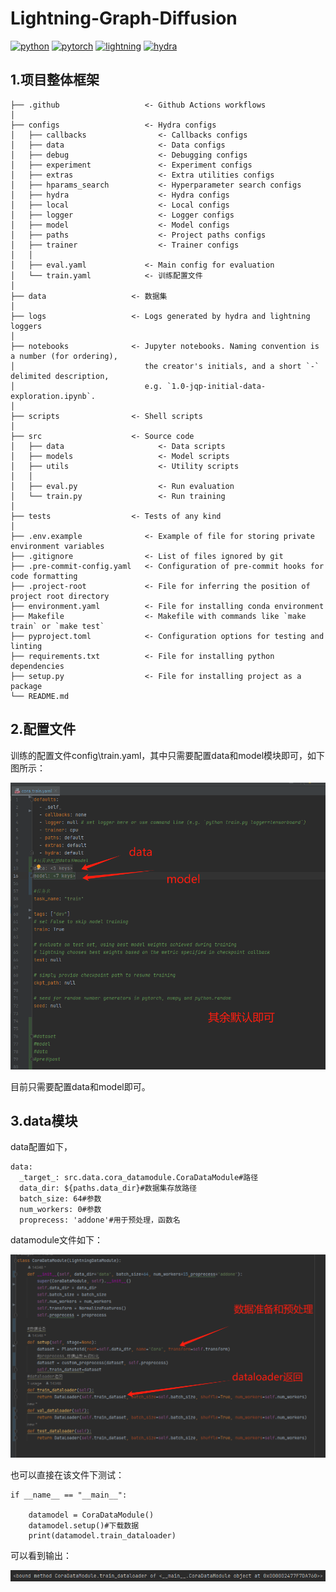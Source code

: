# Lightning-Graph-Diffusion

[![python](https://img.shields.io/badge/-Python_3.8_%7C_3.9_%7C_3.10-blue?logo=python&logoColor=white)](https://github.com/pre-commit/pre-commit)
[![pytorch](https://img.shields.io/badge/PyTorch_2.0+-ee4c2c?logo=pytorch&logoColor=white)](https://pytorch.org/get-started/locally/)
[![lightning](https://img.shields.io/badge/-Lightning_2.0+-792ee5?logo=pytorchlightning&logoColor=white)](https://pytorchlightning.ai/)
[![hydra](https://img.shields.io/badge/Config-Hydra_1.3-89b8cd)](https://hydra.cc/)

## 1.项目整体框架

```
├── .github                   <- Github Actions workflows
│
├── configs                   <- Hydra configs
│   ├── callbacks                <- Callbacks configs
│   ├── data                     <- Data configs
│   ├── debug                    <- Debugging configs
│   ├── experiment               <- Experiment configs
│   ├── extras                   <- Extra utilities configs
│   ├── hparams_search           <- Hyperparameter search configs
│   ├── hydra                    <- Hydra configs
│   ├── local                    <- Local configs
│   ├── logger                   <- Logger configs
│   ├── model                    <- Model configs
│   ├── paths                    <- Project paths configs
│   ├── trainer                  <- Trainer configs
│   │
│   ├── eval.yaml             <- Main config for evaluation
│   └── train.yaml            <- 训练配置文件
│
├── data                   <- 数据集
│
├── logs                   <- Logs generated by hydra and lightning loggers
│
├── notebooks              <- Jupyter notebooks. Naming convention is a number (for ordering),
│                             the creator's initials, and a short `-` delimited description,
│                             e.g. `1.0-jqp-initial-data-exploration.ipynb`.
│
├── scripts                <- Shell scripts
│
├── src                    <- Source code
│   ├── data                     <- Data scripts
│   ├── models                   <- Model scripts
│   ├── utils                    <- Utility scripts
│   │
│   ├── eval.py                  <- Run evaluation
│   └── train.py                 <- Run training
│
├── tests                  <- Tests of any kind
│
├── .env.example              <- Example of file for storing private environment variables
├── .gitignore                <- List of files ignored by git
├── .pre-commit-config.yaml   <- Configuration of pre-commit hooks for code formatting
├── .project-root             <- File for inferring the position of project root directory
├── environment.yaml          <- File for installing conda environment
├── Makefile                  <- Makefile with commands like `make train` or `make test`
├── pyproject.toml            <- Configuration options for testing and linting
├── requirements.txt          <- File for installing python dependencies
├── setup.py                  <- File for installing project as a package
└── README.md
```

## 2.配置文件

训练的配置文件config\train.yaml，其中只需要配置data和model模块即可，如下图所示：

![image-20231121155420767](image/image-20231121155420767.png)

目前只需要配置data和model即可。

## 3.data模块

data配置如下，

```
data:
  _target_: src.data.cora_datamodule.CoraDataModule#路径
  data_dir: ${paths.data_dir}#数据集存放路径
  batch_size: 64#参数	
  num_workers: 0#参数
  proprecess: 'addone'#用于预处理，函数名
```

datamodule文件如下：

![image-20231121160619098](image/image-20231121160619098.png)

也可以直接在该文件下测试：

```
if __name__ == "__main__":

    datamodel = CoraDataModule()
    datamodel.setup()#下载数据
    print(datamodel.train_dataloader)
```

可以看到输出：

![image-20231121160716486](image/image-20231121160716486.png)